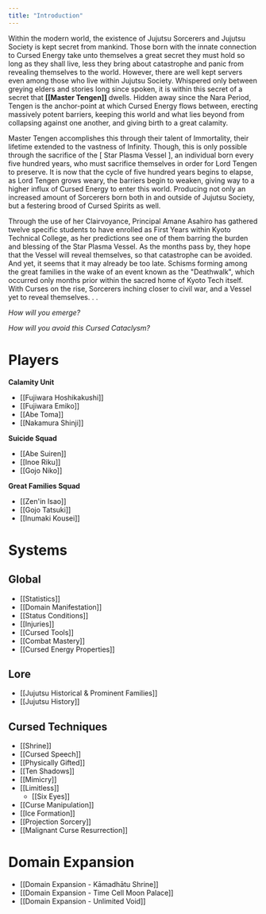```yaml
---
title: "Introduction"
---
```


Within the modern world, the existence of Jujutsu Sorcerers and Jujutsu Society is kept secret from mankind. Those born with the innate connection to Cursed Energy take unto themselves a great secret they must hold so long as they shall live, less they bring about catastrophe and panic from revealing themselves to the world. However, there are well kept servers even among those who live within Jujutsu Society. Whispered only between greying elders and stories long since spoken, it is within this secret of a secret that **[[Master Tengen]]** dwells. Hidden away since the Nara Period, Tengen is the anchor-point at which Cursed Energy flows between, erecting massively potent barriers, keeping this world and what lies beyond from collapsing against one another, and giving birth to a great calamity.

Master Tengen accomplishes this through their talent of Immortality, their lifetime extended to the vastness of Infinity. Though, this is only possible through the sacrifice of the [ Star Plasma Vessel ], an individual born every five hundred years, who must sacrifice themselves in order for Lord Tengen to preserve. It is now that the cycle of five hundred years begins to elapse, as Lord Tengen grows weary, the barriers begin to weaken, giving way to a higher influx of Cursed Energy to enter this world. Producing not only an increased amount of Sorcerers born both in and outside of Jujutsu Society, but a festering brood of Cursed Spirits as well.

Through the use of her Clairvoyance, Principal Amane Asahiro has gathered twelve specific students to have enrolled as First Years within Kyoto Technical College, as her predictions see one of them barring the burden and blessing of the Star Plasma Vessel. As the months pass by, they hope that the Vessel will reveal themselves, so that catastrophe can be avoided. And yet, it seems that it may already be too late. Schisms forming among the great families in the wake of an event known as the "Deathwalk", which occurred only months prior within the sacred home of Kyoto Tech itself. With Curses on the rise, Sorcerers inching closer to civil war, and a Vessel yet to reveal themselves. . .

_How will you emerge?_

_How will you avoid this Cursed Cataclysm?_

# Players

**Calamity Unit**
- [[Fujiwara Hoshikakushi]]
- [[Fujiwara Emiko]]
- [[Abe Toma]]
- [[Nakamura Shinji]]
  
**Suicide Squad**
- [[Abe Suiren]]
- [[Inoe Riku]]
- [[Gojo Niko]]
  
**Great Families Squad**
- [[Zen'in Isao]]
- [[Gojo Tatsuki]]
- [[Inumaki Kousei]]

# Systems

## Global

- [[Statistics]]
- [[Domain Manifestation]]
- [[Status Conditions]]
- [[Injuries]]
- [[Cursed Tools]]
- [[Combat Mastery]]
- [[Cursed Energy Properties]]

## Lore

- [[Jujutsu Historical & Prominent Families]]
- [[Jujutsu History]]

## Cursed Techniques

- [[Shrine]]
- [[Cursed Speech]]
- [[Physically Gifted]]
- [[Ten Shadows]]
- [[Mimicry]]
- [[Limitless]]
	- [[Six Eyes]]
- [[Curse Manipulation]]
- [[Ice Formation]]
- [[Projection Sorcery]]
- [[Malignant Curse Resurrection]]

# Domain Expansion
- [[Domain Expansion - Kāmadhātu Shrine]]
- [[Domain Expansion - Time Cell Moon Palace]]
- [[Domain Expansion - Unlimited Void]]
